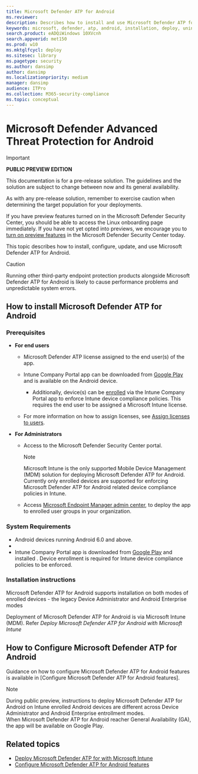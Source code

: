 ```yaml
---
title: Microsoft Defender ATP for Android
ms.reviewer:
description: Describes how to install and use Microsoft Defender ATP for Android
keywords: microsoft, defender, atp, android, installation, deploy, uninstallation, intune
search.product: eADQiWindows 10XVcnh
search.appverid: met150
ms.prod: w10
ms.mktglfcycl: deploy
ms.sitesec: library
ms.pagetype: security
ms.author: dansimp
author: dansimp
ms.localizationpriority: medium
manager: dansimp
audience: ITPro
ms.collection: M365-security-compliance
ms.topic: conceptual
---
```


# Microsoft Defender Advanced Threat Protection for Android

> [!IMPORTANT]
> **PUBLIC PREVIEW EDITION**
> 
> This documentation is for a pre-release solution. The guidelines and the solution are subject to change between now and its general availability.
> 
> As with any pre-release solution, remember to exercise caution when determining the target population for your deployments.
> 
> If you have preview features turned on in the Microsoft Defender Security Center, you should be able to access the Linux onboarding page immediately. If you have not yet opted into previews, we encourage you to [turn on preview features](https://docs.microsoft.com/windows/security/threat-protection/microsoft-defender-atp/preview) in the Microsoft Defender Security Center today.

This topic describes how to install, configure, update, and use Microsoft Defender ATP for Android.

> [!CAUTION]
> Running other third-party endpoint protection products alongside Microsoft Defender ATP for Android is likely to cause performance problems and unpredictable system errors.



## How to install Microsoft Defender ATP for Android

### Prerequisites

-   **For end users**

    -   Microsoft Defender ATP license assigned to the end user(s) of the app.

    -   Intune Company Portal app can be downloaded from [Google
        Play](https://play.google.com/store/apps/details?id=com.microsoft.windowsintune.companyportal)
        and is available on the Android device.

        -   Additionally, device(s) can be
            [enrolled](https://docs.microsoft.com/mem/intune/user-help/enroll-device-android-company-portal)
            via the Intune Company Portal app to enforce Intune device compliance
            policies. This requires the end user to be assigned a Microsoft Intune license.

    -   For more information on how to assign licenses, see [Assign licenses to
        users](https://docs.microsoft.com/azure/active-directory/users-groups-roles/licensing-groups-assign).
        

-   **For Administrators**

    -   Access to the Microsoft Defender Security Center portal.

        >[!NOTE]
        >Microsoft Intune is the only supported Mobile Device Management (MDM) solution for deploying Microsoft Defender ATP for Android. Currently only enrolled devices are supported for enforcing Microsoft Defender ATP for Android related device compliance policies in Intune. 

    -   Access [Microsoft Endpoint Manager admin
        center](https://go.microsoft.com/fwlink/?linkid=2109431), to deploy the
        app to enrolled user groups in your organization.

### System Requirements

-   Android devices running Android 6.0 and above.
-   
-   Intune Company Portal app is downloaded from [Google
    Play](https://play.google.com/store/apps/details?id=com.microsoft.windowsintune.companyportal)
    and installed . Device enrollment is required for Intune device compliance policies to be enforced.

### Installation instructions

Microsoft Defender ATP for Android supports installation on both modes of
enrolled devices - the legacy Device Administrator and Android Enterprise modes

Deployment of Microsoft Defender ATP for Android is via Microsoft Intune (MDM).
Refer *Deploy Microsoft Defender ATP for Android with Microsoft Intune*

## How to Configure Microsoft Defender ATP for Android

Guidance on how to configure Microsoft Defender ATP for Android features is available in [Configure Microsoft Defender ATP for Android features].

>[!NOTE]
> During public preview, instructions to deploy Microsoft Defender ATP for Android on Intune enrolled Android devices are different across Device Administrator and Android Enterprise entrollment modes. <br>
>When Microsoft Defender ATP for Android reacher General Availability (GA), the app will be available on Google Play. 

## Related topics
- [Deploy Microsoft Defender ATP for with Microsoft Intune](android-intune.md)
- [Configure Microsoft Defender ATP for Android features](android-configure.md)


